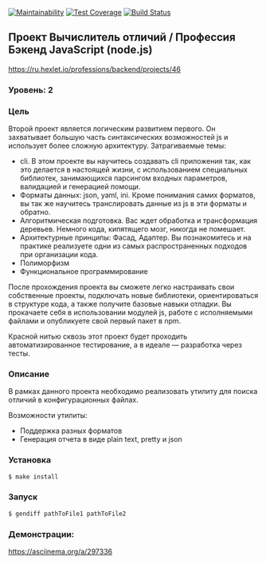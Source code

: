 [![Maintainability](https://api.codeclimate.com/v1/badges/a99a88d28ad37a79dbf6/maintainability)](https://codeclimate.com/github/MrFSP/backend-project-lvl2/maintainability)
[![Test Coverage](https://api.codeclimate.com/v1/badges/16a429115cc91b51c51c/test_coverage)](https://codeclimate.com/github/MrFSP/backend-project-lvl2)
[![Build Status](https://travis-ci.org/MrFSP/backend-project-lvl2.svg?branch=master)](https://travis-ci.org/MrFSP/backend-project-lvl2)

## Проект Вычислитель отличий / Профессия Бэкенд JavaScript (node.js)
https://ru.hexlet.io/professions/backend/projects/46

### Уровень: 2

### Цель

Второй проект является логическим развитием первого. Он захватывает большую часть синтаксических 
возможностей js и использует более сложную архитектуру. Затрагиваемые темы:

* cli. В этом проекте вы научитесь создавать cli приложения так, как это делается в настоящей 
жизни, с использованием специальных библиотек, занимающихся парсингом входных параметров, 
валидацией и генерацией помощи.
* Форматы данных: json, yaml, ini. Кроме понимания самих форматов, вы так же научитесь 
транслировать данные из js в эти форматы и обратно.
* Алгоритмическая подготовка. Вас ждет обработка и трансформация деревьев. Немного кода, 
кипятящего мозг, никогда не помешает.
* Архитектурные принципы: Фасад, Адаптер. Вы познакомитесь и на практике реализуете одни 
из самых распространенных подходов при организации кода.
* Полиморфизм
* Функциональное программирование

После прохождения проекта вы сможете легко настраивать свои собственные проекты, 
подключать новые библиотеки, ориентироваться в структуре кода, а также получите базовые 
навыки отладки. Вы прокачаете себя в использовании модулей js, работе с исполняемыми 
файлами и опубликуете свой первый пакет в npm.

Красной нитью сквозь этот проект будет проходить автоматизированное тестирование, а в идеале — 
разработка через тесты.

### Описание

В рамках данного проекта необходимо реализовать утилиту для поиска отличий 
в конфигурационных файлах.

Возможности утилиты:

* Поддержка разных форматов
* Генерация отчета в виде plain text, pretty и json

### Установка

```sh
$ make install
```

### Запуск

```sh
$ gendiff pathToFile1 pathToFile2

``` 

### Демонстрации:

https://asciinema.org/a/297336
